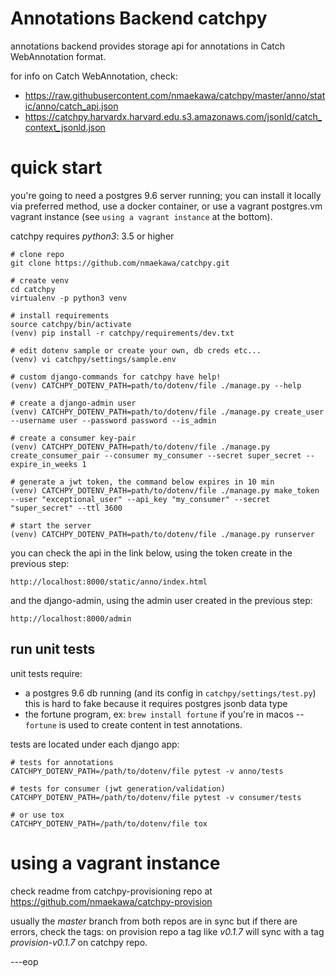Annotations Backend catchpy
===================

annotations backend provides storage api for annotations in Catch WebAnnotation
format.

for info on Catch WebAnnotation, check:

- https://raw.githubusercontent.com/nmaekawa/catchpy/master/anno/static/anno/catch_api.json
- https://catchpy.harvardx.harvard.edu.s3.amazonaws.com/jsonld/catch_context_jsonld.json



quick start
===========

you're going to need a postgres 9.6 server running; you can install it locally
via preferred method, use a docker container, or use a vagrant postgres.vm
vagrant instance (see `using a vagrant instance` at the bottom).

catchpy requires _python3_: 3.5 or higher

    # clone repo
    git clone https://github.com/nmaekawa/catchpy.git

    # create venv
    cd catchpy
    virtualenv -p python3 venv

    # install requirements
    source catchpy/bin/activate
    (venv) pip install -r catchpy/requirements/dev.txt

    # edit dotenv sample or create your own, db creds etc...
    (venv) vi catchpy/settings/sample.env

    # custom django-commands for catchpy have help!
    (venv) CATCHPY_DOTENV_PATH=path/to/dotenv/file ./manage.py --help

    # create a django-admin user
    (venv) CATCHPY_DOTENV_PATH=path/to/dotenv/file ./manage.py create_user --username user --password password --is_admin

    # create a consumer key-pair
    (venv) CATCHPY_DOTENV_PATH=path/to/dotenv/file ./manage.py create_consumer_pair --consumer my_consumer --secret super_secret --expire_in_weeks 1

    # generate a jwt token, the command below expires in 10 min
    (venv) CATCHPY_DOTENV_PATH=path/to/dotenv/file ./manage.py make_token --user "exceptional_user" --api_key "my_consumer" --secret "super_secret" --ttl 3600

    # start the server
    (venv) CATCHPY_DOTENV_PATH=path/to/dotenv/file ./manage.py runserver


you can check the api in the link below, using the token create in the previous
step:

    http://localhost:8000/static/anno/index.html

and the django-admin, using the admin user created in the previous step:

    http://localhost:8000/admin



run unit tests
--------------

unit tests require:

- a postgres 9.6 db running (and its config in `catchpy/settings/test.py`)
  this is hard to fake because it requires postgres jsonb data type
- the fortune program, ex: `brew install fortune` if you're in macos --
  `fortune` is used to create content in test annotations.

tests are located under each django app:

    # tests for annotations
    CATCHPY_DOTENV_PATH=/path/to/dotenv/file pytest -v anno/tests

    # tests for consumer (jwt generation/validation)
    CATCHPY_DOTENV_PATH=/path/to/dotenv/file pytest -v consumer/tests

    # or use tox
    CATCHPY_DOTENV_PATH=/path/to/dotenv/file tox


using a vagrant instance
========================

check readme from catchpy-provisioning repo at
https://github.com/nmaekawa/catchpy-provision

usually the _master_ branch from both repos are in sync but if there are
errors, check the tags: on provision repo a tag like _v0.1.7_ will sync with
a tag _provision-v0.1.7_ on catchpy repo.


---eop


